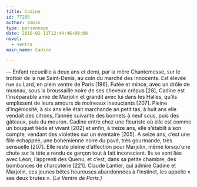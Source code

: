 ```yaml
---
title: Cadine
id: 77205
author: admin
type: personnage
date: 2010-02-11T12:44:46+00:00
novel:
  - ventre
main_name: Cadine

---
```

— Enfant recueillie à deux ans et demi, par la mère Chantemesse, sur le trottoir de la rue Saint-Denis, au coin du marché des Innocents. Est élevée rue au Lard, en plein ventre de Paris [196]. Futée et mince, avec un drôle de museau, sous la broussaille noire de ses cheveux crépus [28], Cadine est l&rsquo;inséparable amie de Marjolin et grandit avec lui dans les Halles, qu&rsquo;ils emplissent de leurs amours de moineaux insouciants [207]. Pleine d&rsquo;ingéniosité, à six ans elle était marchande an petit tas, à huit ans elle vendait des citrons, l&rsquo;année suivante des bonnets à neuf sous, puis des gâteaux, puis du mouron. Cadine entre chez une fleuriste où elle est comme un bouquet tiède et vivant [202] et enfin, à treize ans, elle s&rsquo;établit à son compte, vendant des violettes sur un éventaire [205]. A seize ans, c&rsquo;est une fille échappée, une bohémienne noire du pavé, très gourmande, très sensuelle [207]. Elle reste pleine d&rsquo;affection pour Marjolin, même lorsqu&rsquo;une chute sur la tète a rendu ce garçon tout à fait inconscient. Ils se sont liés avec Léon, l&rsquo;apprenti des Quenu, et c&rsquo;est, dans sa petite chambre, des bombances de charcuterie [221]. Claude Lantier, qui admire Cadine et Marjolin, ces jeunes bêtes heureuses abandonnées à l&rsquo;instinct, les appelle « ses deux brutes ». _(Le Ventre de Paris.)_

